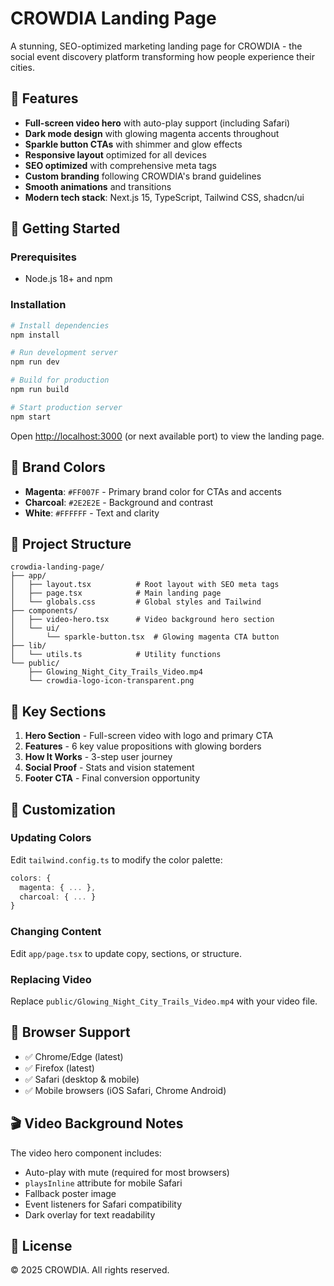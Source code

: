 # CROWDIA Landing Page

A stunning, SEO-optimized marketing landing page for CROWDIA - the social event discovery platform transforming how people experience their cities.

## 🎨 Features

- **Full-screen video hero** with auto-play support (including Safari)
- **Dark mode design** with glowing magenta accents throughout
- **Sparkle button CTAs** with shimmer and glow effects
- **Responsive layout** optimized for all devices
- **SEO optimized** with comprehensive meta tags
- **Custom branding** following CROWDIA's brand guidelines
- **Smooth animations** and transitions
- **Modern tech stack**: Next.js 15, TypeScript, Tailwind CSS, shadcn/ui

## 🚀 Getting Started

### Prerequisites

- Node.js 18+ and npm

### Installation

```bash
# Install dependencies
npm install

# Run development server
npm run dev

# Build for production
npm run build

# Start production server
npm start
```

Open [http://localhost:3000](http://localhost:3000) (or next available port) to view the landing page.

## 🎨 Brand Colors

- **Magenta**: `#FF007F` - Primary brand color for CTAs and accents
- **Charcoal**: `#2E2E2E` - Background and contrast
- **White**: `#FFFFFF` - Text and clarity

## 📁 Project Structure

```
crowdia-landing-page/
├── app/
│   ├── layout.tsx          # Root layout with SEO meta tags
│   ├── page.tsx            # Main landing page
│   └── globals.css         # Global styles and Tailwind
├── components/
│   ├── video-hero.tsx      # Video background hero section
│   └── ui/
│       └── sparkle-button.tsx  # Glowing magenta CTA button
├── lib/
│   └── utils.ts            # Utility functions
└── public/
    ├── Glowing_Night_City_Trails_Video.mp4
    └── crowdia-logo-icon-transparent.png
```

## 🎯 Key Sections

1. **Hero Section** - Full-screen video with logo and primary CTA
2. **Features** - 6 key value propositions with glowing borders
3. **How It Works** - 3-step user journey
4. **Social Proof** - Stats and vision statement
5. **Footer CTA** - Final conversion opportunity

## 🔧 Customization

### Updating Colors

Edit `tailwind.config.ts` to modify the color palette:

```typescript
colors: {
  magenta: { ... },
  charcoal: { ... }
}
```

### Changing Content

Edit `app/page.tsx` to update copy, sections, or structure.

### Replacing Video

Replace `public/Glowing_Night_City_Trails_Video.mp4` with your video file.

## 📱 Browser Support

- ✅ Chrome/Edge (latest)
- ✅ Firefox (latest)
- ✅ Safari (desktop & mobile)
- ✅ Mobile browsers (iOS Safari, Chrome Android)

## 🎬 Video Background Notes

The video hero component includes:
- Auto-play with mute (required for most browsers)
- `playsInline` attribute for mobile Safari
- Fallback poster image
- Event listeners for Safari compatibility
- Dark overlay for text readability

## 📄 License

© 2025 CROWDIA. All rights reserved.